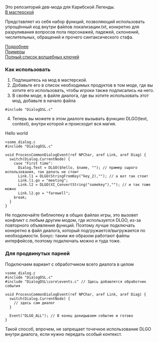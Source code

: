 Это репозиторий дев-мода для Карибской Легенды.<br>
[В мастерской](https://steamcommunity.com/sharedfiles/filedetails/?id=3494184551)

Представляет из себя набор функций, позволяющий использовать упрощённый код внутри файлов локализации.txt, конкретно для разруливания вопросов пола персонажей, падежей, склонений, числительных, обращений и прочего синтаксического стафа.

[Подробнее](https://github.com/seorgiy/dialogDSL/blob/master/HowTo.md)<br>
[Примеры](https://github.com/seorgiy/dialogDSL/blob/master/Examples.md)<br>
[Полный список волшебных ключей](https://github.com/seorgiy/dialogDSL/blob/master/mod/Program/dialogDSL/defines.c)<br>

### Как использовать
1. Подпишитесь на мод в мастерской.
2. Добавьте его в список необходимых продуктов в том моде, где вы хотите его использовать, чтобы игроки также подписались на него.
3. В своём моде, в файле диалога, где вы хотите использовать этот мод, добавьте в начало файла
```
#include "DialogDSL.c"
```
4. Теперь вы можете в этом диалоге вызывать функцию DLGO(text, context), внутри которой и происходит вся магия.

Hello world
```
>some_dialog.c
#include "DialogDSL.c"

void ProcessCommonDialogEvent(ref NPChar, aref Link, aref Diag) {
  switch(Dialog.CurrentNode) {
    case "First time":
      Dialog.Text = DLGO($hello, $name, ""); // пример сырого использования, так делать не стоит
      Link.l1 = DLGO(StringFromKey("key_2),""); // а вот так стоит
      Link.l1.go = "meeting";
      Link.l2 = DLGO(XI_ConvertString("somekey"),""); // и так тоже можно
      Link.l2.go = "farewell";
    break;
  }
}
```

Не подключайте библиотеку в общих файлах игры, это вызовет конфликт с любым другим модом, где используется DLGO, из-за повторного объявления функций. Поэтому лучше подключать конкретно в файл диалога, который подгружается/выгружается по необходимости. Бонус: таким же образом работают файлы интерфейсов, поэтому подключать можно и туда тоже.

### Для продвинутых парней

Подключаем вариант с обработчиком всего диалога в целом
```
>some_dialog.c
#include "DialogDSL.c"
#include "DialogDSL\core\events.c" // Здесь добавлятся обработчик события

void ProcessCommonDialogEvent(ref NPChar, aref Link, aref Diag) {
  switch(Dialog.CurrentNode) {
    // здесь сам диалог
  }

  Event("DLGO_ALL"); // В конец докидываем событие и готово
}
```

Такой способ, впрочем, не запрещает точечное использование DLGO внутри диалога, если нужно передать особый контекст.
